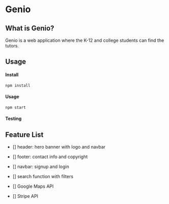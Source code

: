 # Genio

## What is Genio?

Genio is a web application where the K-12 and college students can find the tutors.

## Usage

#### Install

`npm install`

#### Usage

`npm start`

#### Testing

## Feature List

- [] header: hero banner with logo and navbar

- [] footer: contact info and copyright

- [] navbar: signup and login

- [] search function with filters

- [] Google Maps API

- [] Stripe API